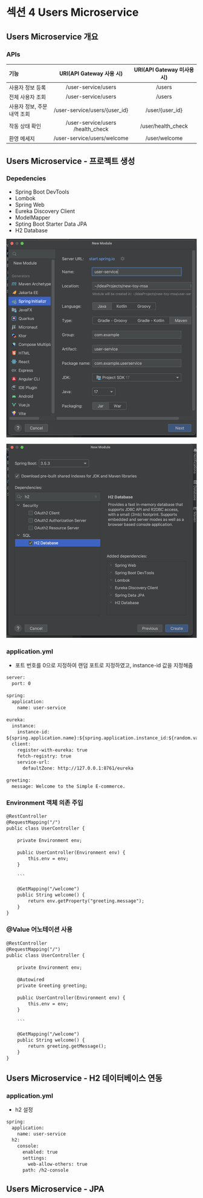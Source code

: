 # 섹션 4 Users Microservice

## Users Microservice 개요

### APIs
| 기능               |       URI(API Gateway 사용 시)       | URI(API Gateway 미사용 시) |
|:-----------------|:---------------------------------:|:----------------------:|
| 사용자 정보 등록        |        /user-service/users        |         /users         |
| 전체 사용자 조회        |        /user-service/users        |         /users         |
| 사용자 정보, 주문 내역 조회 |   /user-service/users/{user_id}   |    /user/{user_id}     |
| 작동 상태 확인         | /user-service/users /health_check |   /user/health_check   |
| 환영 메세지           |    /user-service/users/welcome    |     /user/welcome      |

## Users Microservice - 프로젝트 생성

### Depedencies
- Spring Boot DevTools
- Lombok
- Spring Web
- Eureka Discovery Client
- ModelMapper
- Spting Boot Starter Data JPA
- H2 Database

![](https://github.com/dididiri1/TIL/blob/main/SpringColud/images/04_01.png?raw=true)

![](https://github.com/dididiri1/TIL/blob/main/SpringColud/images/04_02.png?raw=true)


### application.yml
- 포트 번호를 0으로 지정하여 랜덤 포트로 지정하였고, instance-id 값을 지정해줌
```
server:
  port: 0

spring:
  application:
    name: user-service

eureka:
  instance:
    instance-id: ${spring.application.name}:${spring.application.instance_id:${random.value}}
  client:
    register-with-eureka: true
    fetch-registry: true
    service-url:
      defaultZone: http://127.0.0.1:8761/eureka

greeting:
  message: Welcome to the Simple E-commerce.
```

### Environment 객체 의존 주입
```
@RestController
@RequestMapping("/")
public class UserController {

    private Environment env;

    public UserController(Environment env) {
        this.env = env;
    }

    ```

    @GetMapping("/welcome")
    public String welcome() {
        return env.getProperty("greeting.message");
    }
}

```

### @Value 어노테이션 사용
```
@RestController
@RequestMapping("/")
public class UserController {

    private Environment env;

    @Autowired
    private Greeting greeting;

    public UserController(Environment env) {
        this.env = env;
    }

    ```

    @GetMapping("/welcome")
    public String welcome() {
        return greeting.getMessage();
    }
}

```

## Users Microservice - H2 데이터베이스 연동

### application.yml
- h2 설정
```
spring:
  application:
    name: user-service
  h2:
    console:
      enabled: true
      settings:
        web-allow-others: true
      path: /h2-console
```

## Users Microservice - JPA

```

```
